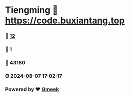 # Tiengming :link: https://code.buxiantang.top 
### :page_facing_up: [12](https://code.buxiantang.top/tag.html) 
### :speech_balloon: 1 
### :hibiscus: 43180 
### :alarm_clock: 2024-08-07 17:02:17 
### Powered by :heart: [Gmeek](https://github.com/Meekdai/Gmeek)
